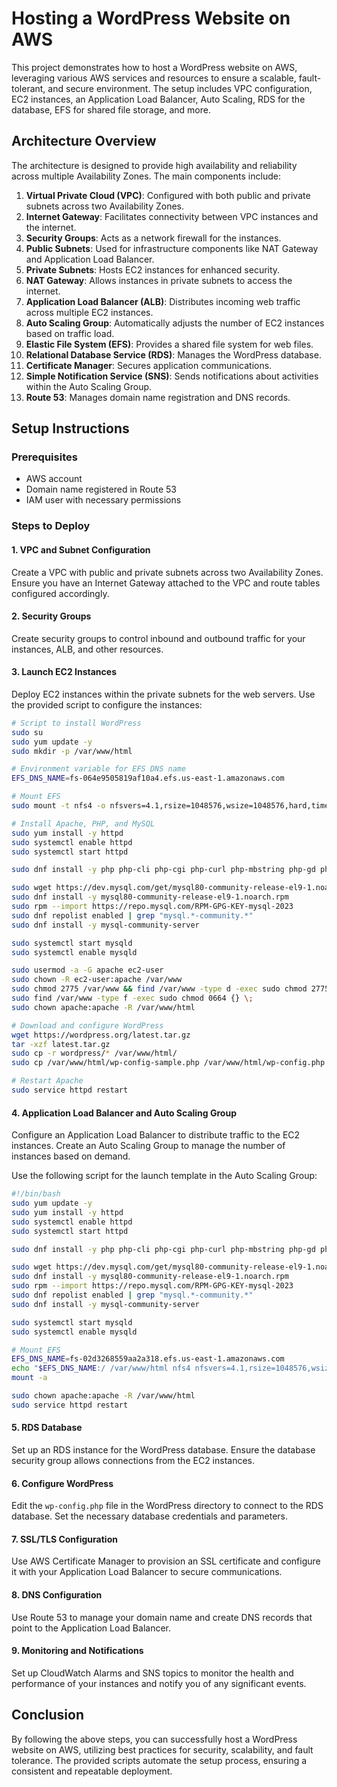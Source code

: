 # Hosting a WordPress Website on AWS

This project demonstrates how to host a WordPress website on AWS, leveraging various AWS services and resources to ensure a scalable, fault-tolerant, and secure environment. The setup includes VPC configuration, EC2 instances, an Application Load Balancer, Auto Scaling, RDS for the database, EFS for shared file storage, and more.

## Architecture Overview

The architecture is designed to provide high availability and reliability across multiple Availability Zones. The main components include:

1. **Virtual Private Cloud (VPC)**: Configured with both public and private subnets across two Availability Zones.
2. **Internet Gateway**: Facilitates connectivity between VPC instances and the internet.
3. **Security Groups**: Acts as a network firewall for the instances.
4. **Public Subnets**: Used for infrastructure components like NAT Gateway and Application Load Balancer.
5. **Private Subnets**: Hosts EC2 instances for enhanced security.
6. **NAT Gateway**: Allows instances in private subnets to access the internet.
7. **Application Load Balancer (ALB)**: Distributes incoming web traffic across multiple EC2 instances.
8. **Auto Scaling Group**: Automatically adjusts the number of EC2 instances based on traffic load.
9. **Elastic File System (EFS)**: Provides a shared file system for web files.
10. **Relational Database Service (RDS)**: Manages the WordPress database.
11. **Certificate Manager**: Secures application communications.
12. **Simple Notification Service (SNS)**: Sends notifications about activities within the Auto Scaling Group.
13. **Route 53**: Manages domain name registration and DNS records.

## Setup Instructions

### Prerequisites

- AWS account
- Domain name registered in Route 53
- IAM user with necessary permissions

### Steps to Deploy

#### 1. VPC and Subnet Configuration

Create a VPC with public and private subnets across two Availability Zones. Ensure you have an Internet Gateway attached to the VPC and route tables configured accordingly.

#### 2. Security Groups

Create security groups to control inbound and outbound traffic for your instances, ALB, and other resources.

#### 3. Launch EC2 Instances

Deploy EC2 instances within the private subnets for the web servers. Use the provided script to configure the instances:

```bash
# Script to install WordPress
sudo su
sudo yum update -y
sudo mkdir -p /var/www/html

# Environment variable for EFS DNS name
EFS_DNS_NAME=fs-064e9505819af10a4.efs.us-east-1.amazonaws.com

# Mount EFS
sudo mount -t nfs4 -o nfsvers=4.1,rsize=1048576,wsize=1048576,hard,timeo=600,retrans=2,noresvport "$EFS_DNS_NAME":/ /var/www/html

# Install Apache, PHP, and MySQL
sudo yum install -y httpd
sudo systemctl enable httpd
sudo systemctl start httpd

sudo dnf install -y php php-cli php-cgi php-curl php-mbstring php-gd php-mysqlnd php-gettext php-json php-xml php-fpm php-intl php-zip php-bcmath php-ctype php-fileinfo php-openssl php-pdo php-tokenizer

sudo wget https://dev.mysql.com/get/mysql80-community-release-el9-1.noarch.rpm
sudo dnf install -y mysql80-community-release-el9-1.noarch.rpm
sudo rpm --import https://repo.mysql.com/RPM-GPG-KEY-mysql-2023
sudo dnf repolist enabled | grep "mysql.*-community.*"
sudo dnf install -y mysql-community-server

sudo systemctl start mysqld
sudo systemctl enable mysqld

sudo usermod -a -G apache ec2-user
sudo chown -R ec2-user:apache /var/www
sudo chmod 2775 /var/www && find /var/www -type d -exec sudo chmod 2775 {} \;
sudo find /var/www -type f -exec sudo chmod 0664 {} \;
sudo chown apache:apache -R /var/www/html

# Download and configure WordPress
wget https://wordpress.org/latest.tar.gz
tar -xzf latest.tar.gz
sudo cp -r wordpress/* /var/www/html/
sudo cp /var/www/html/wp-config-sample.php /var/www/html/wp-config.php

# Restart Apache
sudo service httpd restart
```

#### 4. Application Load Balancer and Auto Scaling Group

Configure an Application Load Balancer to distribute traffic to the EC2 instances. Create an Auto Scaling Group to manage the number of instances based on demand.

Use the following script for the launch template in the Auto Scaling Group:

```bash
#!/bin/bash
sudo yum update -y
sudo yum install -y httpd
sudo systemctl enable httpd
sudo systemctl start httpd

sudo dnf install -y php php-cli php-cgi php-curl php-mbstring php-gd php-mysqlnd php-gettext php-json php-xml php-fpm php-intl php-zip php-bcmath php-ctype php-fileinfo php-openssl php-pdo php-tokenizer

sudo wget https://dev.mysql.com/get/mysql80-community-release-el9-1.noarch.rpm
sudo dnf install -y mysql80-community-release-el9-1.noarch.rpm
sudo rpm --import https://repo.mysql.com/RPM-GPG-KEY-mysql-2023
sudo dnf repolist enabled | grep "mysql.*-community.*"
sudo dnf install -y mysql-community-server

sudo systemctl start mysqld
sudo systemctl enable mysqld

# Mount EFS
EFS_DNS_NAME=fs-02d3268559aa2a318.efs.us-east-1.amazonaws.com
echo "$EFS_DNS_NAME:/ /var/www/html nfs4 nfsvers=4.1,rsize=1048576,wsize=1048576,hard,timeo=600,retrans=2 0 0" >> /etc/fstab
mount -a

sudo chown apache:apache -R /var/www/html
sudo service httpd restart
```

#### 5. RDS Database

Set up an RDS instance for the WordPress database. Ensure the database security group allows connections from the EC2 instances.

#### 6. Configure WordPress

Edit the `wp-config.php` file in the WordPress directory to connect to the RDS database. Set the necessary database credentials and parameters.

#### 7. SSL/TLS Configuration

Use AWS Certificate Manager to provision an SSL certificate and configure it with your Application Load Balancer to secure communications.

#### 8. DNS Configuration

Use Route 53 to manage your domain name and create DNS records that point to the Application Load Balancer.

#### 9. Monitoring and Notifications

Set up CloudWatch Alarms and SNS topics to monitor the health and performance of your instances and notify you of any significant events.

## Conclusion

By following the above steps, you can successfully host a WordPress website on AWS, utilizing best practices for security, scalability, and fault tolerance. The provided scripts automate the setup process, ensuring a consistent and repeatable deployment.

